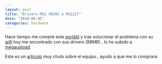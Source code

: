 ```yaml
---
layout: post
title: "Drivers MSI VR201 o MS1217"
date: "2010-06-05"
categories: hardware
---
```


Hace tiempo me compré este [portátil](https://luispuente.net/2007/12/nuevo-portatil/) y tras solucionar el problema con su [wifi](https://luispuente.net/2008/06/wifi-atheros-ar5007eg-ubuntu-710-madwifi-933/) hoy me encontrado con sus drivers (88MB) , lo he subido a [megaupload](https://www.megaupload.com/?d=F2D8F1BD)

Este es un [articulo](https://www.hispazone.com/Articulo/288/MSI-VR201-MS-1217-El-12-barato.html) muy chulo sobre el equipo , ayudo a que me lo comprara
